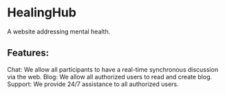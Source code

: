 # HealingHub
A website addressing mental health.

## Features:
Chat: We allow all participants to have a real-time synchronous discussion via the web.
Blog: We allow all authorized users to read and create blog.
Support: We provide 24/7 assistance to all authorized users.

